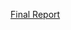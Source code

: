 [Final Report](https://nbviewer.jupyter.org/github/TobGerken/ADS_CS/blob/master/Report/FinalReport.pdf)
